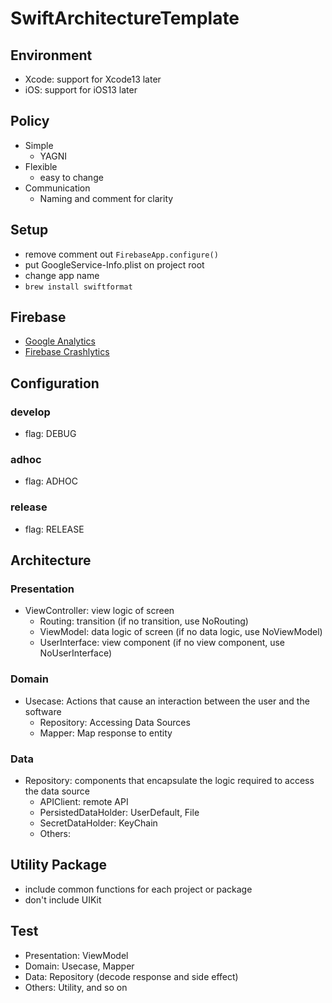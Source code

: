 # SwiftArchitectureTemplate

## Environment
- Xcode: support for Xcode13 later
- iOS: support for iOS13 later

## Policy
- Simple
    - YAGNI
- Flexible
    - easy to change
- Communication
    - Naming and comment for clarity

## Setup
- remove comment out `FirebaseApp.configure()`
- put GoogleService-Info.plist on project root
- change app name
- `brew install swiftformat`

## Firebase
- [Google Analytics](https://firebase.google.com/docs/analytics) 
- [Firebase Crashlytics](https://firebase.google.com/docs/crashlytics)

## Configuration

### develop
- flag: DEBUG

### adhoc
- flag: ADHOC

### release
- flag: RELEASE

## Architecture

### Presentation
- ViewController: view logic of screen
    - Routing: transition (if no transition, use NoRouting)
    - ViewModel: data logic of screen (if no data logic, use NoViewModel) 
    - UserInterface: view component (if no view component, use NoUserInterface)

### Domain
- Usecase: Actions that cause an interaction between the user and the software
    - Repository: Accessing Data Sources
    - Mapper: Map response to entity

### Data
- Repository: components that encapsulate the logic required to access the data source
    - APIClient: remote API
    - PersistedDataHolder: UserDefault, File
    - SecretDataHolder: KeyChain
    - Others: 

## Utility Package
- include common functions for each project or package
- don't include UIKit

## Test
- Presentation: ViewModel
- Domain: Usecase, Mapper
- Data: Repository (decode response and side effect)
- Others: Utility, and so on
